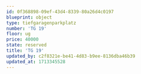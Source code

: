 ```yaml
---
id: 0f368898-09ef-43d4-8339-80a26d4c0197
blueprint: object
type: tiefgaragenparkplatz
number: 'TG 19'
floor: ug
price: 40000
state: reserved
title: 'TG 19'
updated_by: c2f8321e-be41-4d83-b9ee-8136dba46b39
updated_at: 1713345528
---
```

